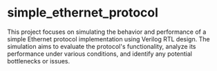 # simple_ethernet_protocol
This project focuses on simulating the behavior and performance of a simple Ethernet protocol implementation using Verilog RTL design. The simulation aims to evaluate the protocol's functionality, analyze its performance under various conditions, and identify any potential bottlenecks or issues.
